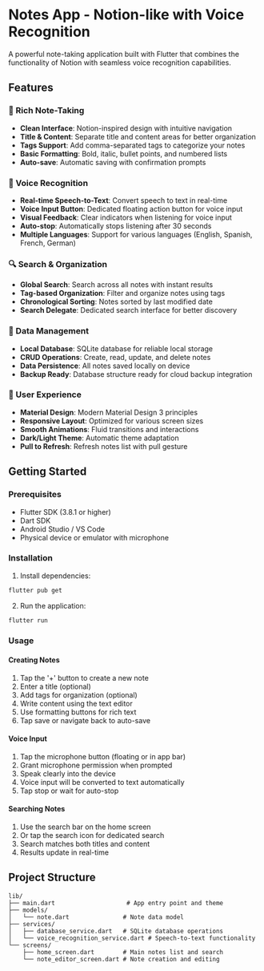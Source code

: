 # Notes App - Notion-like with Voice Recognition

A powerful note-taking application built with Flutter that combines the functionality of Notion with seamless voice recognition capabilities.

## Features

### 📝 Rich Note-Taking
- **Clean Interface**: Notion-inspired design with intuitive navigation
- **Title & Content**: Separate title and content areas for better organization
- **Tags Support**: Add comma-separated tags to categorize your notes
- **Basic Formatting**: Bold, italic, bullet points, and numbered lists
- **Auto-save**: Automatic saving with confirmation prompts

### 🎤 Voice Recognition
- **Real-time Speech-to-Text**: Convert speech to text in real-time
- **Voice Input Button**: Dedicated floating action button for voice input
- **Visual Feedback**: Clear indicators when listening for voice input
- **Auto-stop**: Automatically stops listening after 30 seconds
- **Multiple Languages**: Support for various languages (English, Spanish, French, German)

### 🔍 Search & Organization
- **Global Search**: Search across all notes with instant results
- **Tag-based Organization**: Filter and organize notes using tags
- **Chronological Sorting**: Notes sorted by last modified date
- **Search Delegate**: Dedicated search interface for better discovery

### 💾 Data Management
- **Local Database**: SQLite database for reliable local storage
- **CRUD Operations**: Create, read, update, and delete notes
- **Data Persistence**: All notes saved locally on device
- **Backup Ready**: Database structure ready for cloud backup integration

### 🎨 User Experience
- **Material Design**: Modern Material Design 3 principles
- **Responsive Layout**: Optimized for various screen sizes
- **Smooth Animations**: Fluid transitions and interactions
- **Dark/Light Theme**: Automatic theme adaptation
- **Pull to Refresh**: Refresh notes list with pull gesture

## Getting Started

### Prerequisites
- Flutter SDK (3.8.1 or higher)
- Dart SDK
- Android Studio / VS Code
- Physical device or emulator with microphone

### Installation

1. Install dependencies:
```bash
flutter pub get
```

2. Run the application:
```bash
flutter run
```

### Usage

#### Creating Notes
1. Tap the '+' button to create a new note
2. Enter a title (optional)
3. Add tags for organization (optional)
4. Write content using the text editor
5. Use formatting buttons for rich text
6. Tap save or navigate back to auto-save

#### Voice Input
1. Tap the microphone button (floating or in app bar)
2. Grant microphone permission when prompted
3. Speak clearly into the device
4. Voice input will be converted to text automatically
5. Tap stop or wait for auto-stop

#### Searching Notes
1. Use the search bar on the home screen
2. Or tap the search icon for dedicated search
3. Search matches both titles and content
4. Results update in real-time

## Project Structure

```
lib/
├── main.dart                    # App entry point and theme
├── models/
│   └── note.dart               # Note data model
├── services/
│   ├── database_service.dart   # SQLite database operations
│   └── voice_recognition_service.dart # Speech-to-text functionality
└── screens/
    ├── home_screen.dart        # Main notes list and search
    └── note_editor_screen.dart # Note creation and editing
```
